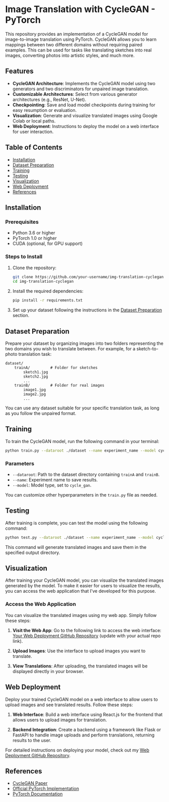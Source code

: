 
# Image Translation with CycleGAN - PyTorch

This repository provides an implementation of a CycleGAN model for image-to-image translation using PyTorch. CycleGAN allows you to learn mappings between two different domains without requiring paired examples. This can be used for tasks like translating sketches into real images, converting photos into artistic styles, and much more.

## Features

- **CycleGAN Architecture**: Implements the CycleGAN model using two generators and two discriminators for unpaired image translation.
- **Customizable Architectures**: Select from various generator architectures (e.g., ResNet, U-Net).
- **Checkpointing**: Save and load model checkpoints during training for easy resumption or evaluation.
- **Visualization**: Generate and visualize translated images using Google Colab or local paths.
- **Web Deployment**: Instructions to deploy the model on a web interface for user interaction.

## Table of Contents

- [Installation](#installation)
- [Dataset Preparation](#dataset-preparation)
- [Training](#training)
- [Testing](#testing)
- [Visualization](#visualization)
- [Web Deployment](#web-deployment)
- [References](#references)

## Installation

### Prerequisites

- Python 3.6 or higher
- PyTorch 1.0 or higher
- CUDA (optional, for GPU support)

### Steps to Install

1. Clone the repository:

    ```bash
    git clone https://github.com/your-username/img-translation-cyclegan.git
    cd img-translation-cyclegan
    ```

2. Install the required dependencies:

    ```bash
    pip install -r requirements.txt
    ```

3. Set up your dataset following the instructions in the [Dataset Preparation](#dataset-preparation) section.

## Dataset Preparation

Prepare your dataset by organizing images into two folders representing the two domains you wish to translate between. For example, for a sketch-to-photo translation task:

```
dataset/
    trainA/         # Folder for sketches
        sketch1.jpg
        sketch2.jpg
        ...
    trainB/         # Folder for real images
        image1.jpg
        image2.jpg
        ...
```

You can use any dataset suitable for your specific translation task, as long as you follow the unpaired format.

## Training

To train the CycleGAN model, run the following command in your terminal:

```bash
python train.py --dataroot ./dataset --name experiment_name --model cycle_gan --netG resnet_9blocks --niter 200 --niter_decay 100
```

### Parameters

- `--dataroot`: Path to the dataset directory containing `trainA` and `trainB`.
- `--name`: Experiment name to save results.
- `--model`: Model type, set to `cycle_gan`.

You can customize other hyperparameters in the `train.py` file as needed.

## Testing

After training is complete, you can test the model using the following command:

```bash
python test.py --dataroot ./dataset --name experiment_name --model cycle_gan 
```

This command will generate translated images and save them in the specified output directory.

## Visualization

After training your CycleGAN model, you can visualize the translated images generated by the model. To make it easier for users to visualize the results, you can access the web application that I’ve developed for this purpose.

### Access the Web Application

You can visualize the translated images using my web app. Simply follow these steps:

1. **Visit the Web App**: Go to the following link to access the web interface:
   [Your Web Deployment GitHub Repository](https://github.com/Haule9-2/image-translation-cyclegan-web-app.git) (update with your actual repo link).

2. **Upload Images**: Use the interface to upload images you want to translate. 

3. **View Translations**: After uploading, the translated images will be displayed directly in your browser.

## Web Deployment

Deploy your trained CycleGAN model on a web interface to allow users to upload images and see translated results. Follow these steps:

1. **Web Interface**: Build a web interface using React.js for the frontend that allows users to upload images for translation.
   
2. **Backend Integration**: Create a backend using a framework like Flask or FastAPI to handle image uploads and perform translations, returning results to the user.

For detailed instructions on deploying your model, check out my [Web Deployment GitHub Repository](https://github.com/Haule9-2/image-translation-cyclegan-web-app.git).

## References

- [CycleGAN Paper](https://arxiv.org/abs/1703.10593)
- [Official PyTorch Implementation](https://github.com/junyanz/pytorch-CycleGAN-and-pix2pix)
- [PyTorch Documentation](https://pytorch.org/docs/stable/index.html)
